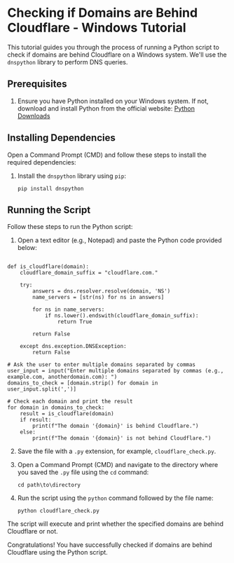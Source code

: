 

# Checking if Domains are Behind Cloudflare - Windows Tutorial

This tutorial guides you through the process of running a Python script to check if domains are behind Cloudflare on a Windows system. We'll use the `dnspython` library to perform DNS queries.

## Prerequisites

1. Ensure you have Python installed on your Windows system. If not, download and install Python from the official website: [Python Downloads](https://www.python.org/downloads/)

## Installing Dependencies

Open a Command Prompt (CMD) and follow these steps to install the required dependencies:

1. Install the `dnspython` library using `pip`:

   ```
   pip install dnspython
   ```

## Running the Script

Follow these steps to run the Python script:

1. Open a text editor (e.g., Notepad) and paste the Python code provided below:
```import dns.resolver

def is_cloudflare(domain):
    cloudflare_domain_suffix = "cloudflare.com."

    try:
        answers = dns.resolver.resolve(domain, 'NS')
        name_servers = [str(ns) for ns in answers]

        for ns in name_servers:
            if ns.lower().endswith(cloudflare_domain_suffix):
                return True

        return False

    except dns.exception.DNSException:
        return False

# Ask the user to enter multiple domains separated by commas
user_input = input("Enter multiple domains separated by commas (e.g., example.com, anotherdomain.com): ")
domains_to_check = [domain.strip() for domain in user_input.split(',')]

# Check each domain and print the result
for domain in domains_to_check:
    result = is_cloudflare(domain)
    if result:
        print(f"The domain '{domain}' is behind Cloudflare.")
    else:
        print(f"The domain '{domain}' is not behind Cloudflare.")
```




2. Save the file with a `.py` extension, for example, `cloudflare_check.py`.

3. Open a Command Prompt (CMD) and navigate to the directory where you saved the `.py` file using the `cd` command:

   ```
   cd path\to\directory
   ```

4. Run the script using the `python` command followed by the file name:

   ```
   python cloudflare_check.py
   ```

The script will execute and print whether the specified domains are behind Cloudflare or not.

Congratulations! You have successfully checked if domains are behind Cloudflare using the Python script.




